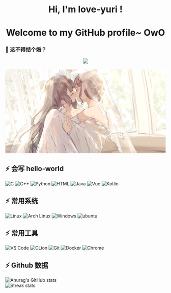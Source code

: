 

<h1 align="center" href = "https://yuri2078.github.io/">Hi, I'm <a>love-yuri</a> !</h1>
<h1 align="center">Welcome to my GitHub profile~ OwO</h1>

### 👋 这不得结个婚？

<!--你好，这里是yuri2078

- 🔭 目前正在地球上大学
- 🌱 目前正在学习 Java、socket编程、Apollo
- 💬 
- 📫 QQ: 2078170658
- 😄 
- ⚡ 任何组织
- 插图来源 https://twitter.com/benevolels

-->

<div align="center">
  <a href="https://git.io/typing-svg">
    <img src="https://readme-typing-svg.demolab.com/?font=Consolas&weight=600&pause=1000&color=EAE1E7&center=true&vCenter=true&width=450&lines=std::println(%22%E6%88%91%E7%9A%84%E6%81%8B%E6%83%85%EF%BC%8C%E5%AE%9B%E5%A6%82%E5%AD%A4%E5%B2%9B%E4%B9%8B%E8%8A%B1%EF%BC%8C%E4%B8%8D%E4%B8%BA%E4%BA%BA%E7%9F%A5%E5%9C%B0%E7%BB%BD%E6%94%BE%EF%BC%8C%E4%B8%8D%E4%B8%BA%E4%BA%BA%E7%9F%A5%E5%9C%B0%E5%87%8B%E8%B0%A2%22)" />
  </a>
</div>


![](./yuri.png)



## ⚡ 会写 hello-world

<div>
    <img src="https://img.shields.io/badge/C-00599C?style=for-the-badge&logo=c&logoColor=white" alt="C"/>
    <img src="https://img.shields.io/badge/c++-%2300599C.svg?style=for-the-badge&logo=c%2B%2B&logoColor=white" alt="C++"/>
    <img src="https://img.shields.io/badge/python-3670A0?style=for-the-badge&logo=python&logoColor=ffdd54" alt="Python"/>
    <img src="https://img.shields.io/badge/-HTML-E34F26?style=for-the-badge&logo=html5&logoColor=white" alt="HTML"/>
    <img src="https://img.shields.io/badge/Java-007396?style=for-the-badge&logo=java&logoColor=white" alt="Java"/>
    <img src="https://img.shields.io/badge/Vue-4FC08D?style=for-the-badge&logo=vue.js&logoColor=white" alt="Vue"/> 
    <img src="https://img.shields.io/badge/Kotlin-7F52FF?style=for-the-badge&logo=kotlin&logoColor=white" alt="Kotlin"/> 
</div>


## ⚡ 常用系统

<div>
    <img src="https://img.shields.io/badge/Linux-FCC624?style=for-the-badge&logo=linux&logoColor=black" alt="Linux"/>
    <img src="https://img.shields.io/badge/Arch_Linux-1793D1?style=for-the-badge&logo=arch-linux&logoColor=white" alt="Arch Linux"/>
  	<img src="https://img.shields.io/badge/-Windows-2088FF?style=for-the-badge&logo=windows&logoColor=white" alt="Windows"/>
  	<img src="https://img.shields.io/badge/-Ubuntu-E95420?style=for-the-badge&logo=ubuntu&logoColor=white" alt="ubuntu" /> 
</div>


## ⚡ 常用工具

<div>
    <img src="https://img.shields.io/badge/-VS%20Code-007ACC?style=for-the-badge&logo=visual%20studio%20code&logoColor=white" alt="VS Code"/>
    <img src="https://img.shields.io/badge/CLion-007ACC?style=for-the-badge&logo=clion&logoColor=white" alt="CLion"/>
    <img src="https://img.shields.io/badge/-Git-E37400?style=for-the-badge&logo=git&logoColor=white" alt="Git"/>
    <img src="https://img.shields.io/badge/-Docker-2496ED?style=for-the-badge&logo=docker&logoColor=white" alt="Docker"/>
    <img src="https://img.shields.io/badge/Chrome-4285F4?style=for-the-badge&logo=google-chrome&logoColor=white" alt="Chrome"/>
</div>


## ⚡ Github 数据

<div>
    <img src="https://github-readme-stats.vercel.app/api?username=love-yuri&theme=cobalt2&show_icons=true" alt="Anurag's GitHub stats"/>
</div>

<div>
    <img src="https://github-readme-streak-stats.herokuapp.com/?user=love-yuri&show_icons=true&theme=tokyonight" alt="Streak stats"/>
</div>
